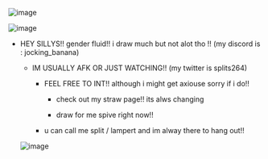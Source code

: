 ![image](https://github.com/SPLITSYWITSY/SPLITSYWITSY/assets/168941633/0290a415-c04e-4ff7-8ebe-5b1deb2f7e74)

![image](https://github.com/SPLITSYWITSY/SPLITSYWITSY/assets/168941633/a379ae2f-25fa-4c80-8c3c-9c457515dd3e)
- HEY SILLYS!! gender fluid!! i draw much but not alot tho !! (my discord is : jocking_banana)

  - IM USUALLY AFK OR  JUST WATCHING!! (my twitter is splits264)
       
      - FEEL FREE TO INT!! although i might get axiouse sorry if i do!!

        - check out my straw page!! its alws changing

        - draw for me spive right now!! 

       - u can call me split / lampert and im alway there to hang out!!
   
   ![image](https://github.com/SPLITSYWITSY/SPLITSYWITSY/assets/168941633/224bcbf7-44f3-4bbb-8f1f-7113f66ceed4)

   

